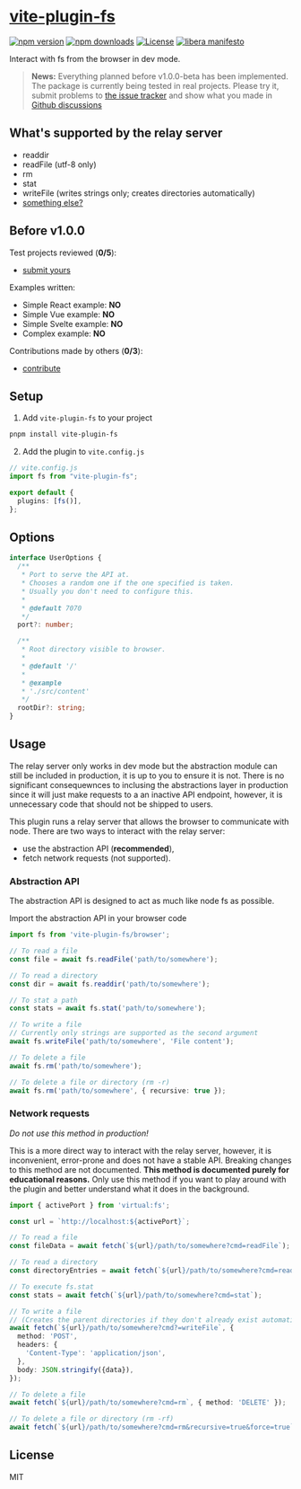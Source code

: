 [npm-version-src]: https://img.shields.io/npm/v/vite-plugin-fs/latest.svg
[npm-version-href]: https://npmjs.com/package/vite-plugin-fs
[npm-downloads-src]: https://img.shields.io/npm/dm/vite-plugin-fs.svg
[npm-downloads-href]: https://npmjs.com/package/vite-plugin-fs
[license-src]: https://img.shields.io/npm/l/nuxt-content-writer.svg
[license-href]: https://npmjs.com/package/nuxt-content-writer
[libera-src]: https://img.shields.io/badge/libera-manifesto-lightgrey.svg
[libera-href]: https://liberamanifesto.com

[issue-tracker]: https://github.com/HermanLederer/vite-plugin-fs/issues
[show-n-tell]: https://github.com/HermanLederer/vite-plugin-fs/discussions/categories/show-and-tell
[github]: https://github.com/HermanLederer/vite-plugin-fs/tree/feature/beta-readme

# [vite-plugin-fs](https://npmjs.com/package/vite-plugin-fs)

[![npm version][npm-version-src]][npm-version-href]
[![npm downloads][npm-downloads-src]][npm-downloads-href]
[![License][license-src]][license-href]
[![libera manifesto][libera-src]][libera-href]

Interact with fs from the browser in dev mode.

> **News:** Everything planned before v1.0.0-beta has been implemented. The package is currently being tested in real projects. Please try it, submit problems to [the issue tracker][issue-tracker] and show what you made in [Github discussions][show-n-tell]

## What's supported by the relay server

- readdir
- readFile (utf-8 only)
- rm
- stat
- writeFile (writes strings only; creates directories automatically)
- [something else?][issue-tracker]

## Before v1.0.0

Test projects reviewed (**0/5**):

- [submit yours][show-n-tell]

Examples written:

- Simple React example: **NO**
- Simple Vue example: **NO**
- Simple Svelte example: **NO**
- Complex example: **NO**

Contributions made by others (**0/3**):

- [contribute][github]

## Setup

1. Add `vite-plugin-fs` to your project

```bash
pnpm install vite-plugin-fs
```

2. Add the plugin to `vite.config.js`

```ts
// vite.config.js
import fs from "vite-plugin-fs";

export default {
  plugins: [fs()],
};
```

## Options

```ts
interface UserOptions {
  /**
   * Port to serve the API at.
   * Chooses a random one if the one specified is taken.
   * Usually you don't need to configure this.
   *
   * @default 7070
   */
  port?: number;

  /**
   * Root directory visible to browser.
   *
   * @default '/'
   *
   * @example
   * './src/content'
   */
  rootDir?: string;
}
```

## Usage

The relay server only works in dev mode but the abstraction module can still be included in production, it is up to you to ensure it is not. There is no significant consequewnces to inclusing the abstractions layer in production since it will just make requests to a an inactive API endpoint, however, it is unnecessary code that should not be shipped to users.

This plugin runs a relay server that allows the browser to communicate with node. There are two ways to interact with the relay server:

- use the abstraction API (**recommended**),
- fetch network requests (not supported).

### Abstraction API

The abstraction API is designed to act as much like node fs as possible.

Import the abstraction API in your browser code

```ts
import fs from 'vite-plugin-fs/browser';

// To read a file
const file = await fs.readFile('path/to/somewhere');

// To read a directory
const dir = await fs.readdir('path/to/somewhere');

// To stat a path
const stats = await fs.stat('path/to/somewhere');

// To write a file
// Currently only strings are supported as the second argument
await fs.writeFile('path/to/somewhere', 'File content');

// To delete a file
await fs.rm('path/to/somewhere');

// To delete a file or directory (rm -r)
await fs.rm('path/to/somewhere', { recursive: true });
```

### Network requests

*Do not use this method in production!*

This is a more direct way to interact with the relay server, however, it is inconvenient, error-prone and does not have a stable API. Breaking changes to this method are not documented. **This method is documented purely for educational reasons.** Only use this method if you want to play around with the plugin and better understand what it does in the background.

```ts
import { activePort } from 'virtual:fs';

const url = `http://localhost:${activePort}`;

// To read a file
const fileData = await fetch(`${url}/path/to/somewhere?cmd=readFile`);

// To read a directory
const directoryEntries = await fetch(`${url}/path/to/somewhere?cmd=readdir`);

// To execute fs.stat
const stats = await fetch(`${url}/path/to/somewhere?cmd=stat`);

// To write a file
// (Creates the parent directories if they don't already exist automatically)
await fetch(`${url}/path/to/somewhere?cmd?=writeFile`, {
  method: 'POST',
  headers: {
    'Content-Type': 'application/json',
  },
  body: JSON.stringify({data}),
});

// To delete a file
await fetch(`${url}/path/to/somewhere?cmd=rm`, { method: 'DELETE' });

// To delete a file or directory (rm -rf)
await fetch(`${url}/path/to/somewhere?cmd=rm&recursive=true&force=true`, { method: 'DELETE' });
```

## License

MIT
